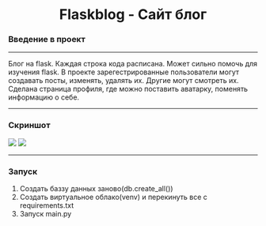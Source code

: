 <h1 align="center">Flaskblog - Сайт блог</h1>
<h3>Введение в проект</h3>
<hr>
<p>Блог на flask. Каждая строка кода расписана. Может сильно помочь для изучения flask. В проекте зарегестрированные пользователи могут создавать посты, изменять, удалять их. Другие могут смотреть их. Сделана страница профиля, где можно поставить аватарку, поменять информацию о себе.</p>

<hr>

<h3>Скриншот</h3>

<img src="https://user-images.githubusercontent.com/107222527/188509474-c44a7e98-c51f-45b1-bb62-f41faaa7eae3.png" width=''>
<img src="https://user-images.githubusercontent.com/107222527/188509476-94510abb-4cd4-4cf3-8f3c-7f380c438b81.png" width=''>

<hr>

<h3>Запуск</h3>

1. Создать баззу данных заново(db.create_all())
3. Создать виртуальное облако(venv) и перекинуть все с requirements.txt 
4. Запуск main.py

